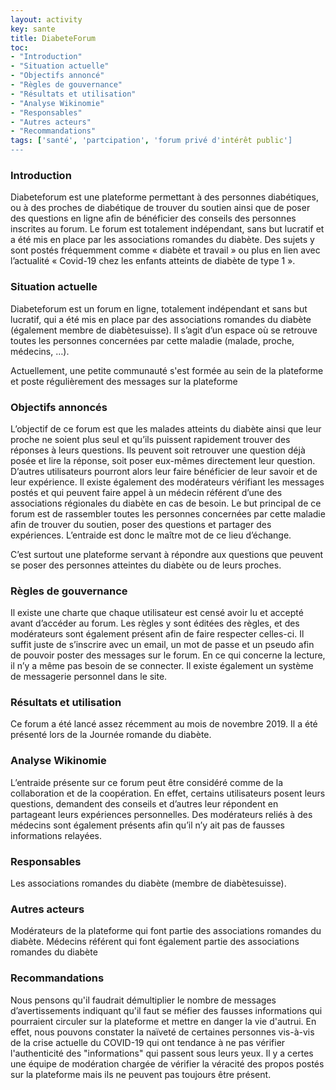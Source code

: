 ```yaml
---
layout: activity
key: sante
title: DiabeteForum
toc:
- "Introduction"
- "Situation actuelle"
- "Objectifs annoncé"
- "Règles de gouvernance"
- "Résultats et utilisation"
- "Analyse Wikinomie"
- "Responsables"
- "Autres acteurs"
- "Recommandations"
tags: ['santé', 'partcipation', 'forum privé d'intérêt public']
---
```


### Introduction

Diabeteforum est une plateforme permettant à des personnes diabétiques, ou à des proches de diabétique de trouver du soutien ainsi que de poser des questions en ligne afin de bénéficier des conseils des personnes inscrites au forum. Le forum est totalement indépendant, sans but lucratif et a été mis en place par les associations romandes du diabète. Des sujets y sont postés fréquemment comme « diabète et travail » ou plus en lien avec l’actualité « Covid-19 chez les enfants atteints de diabète de type 1 ».


### Situation actuelle

Diabeteforum est un forum en ligne, totalement indépendant et sans but lucratif, qui a été mis en place par des associations romandes du diabète (également membre de diabètesuisse). Il s’agit d’un espace où se retrouve toutes les personnes concernées par cette maladie (malade, proche, médecins, …). 

Actuellement, une petite communauté s'est formée au sein de la plateforme et poste régulièrement des messages sur la plateforme

### Objectifs annoncés

L’objectif de ce forum est que les malades atteints du diabète ainsi que leur proche ne soient plus seul et qu’ils puissent rapidement trouver des réponses à leurs questions. Ils peuvent soit retrouver une question déjà posée et lire la réponse, soit poser eux-mêmes directement leur question. D’autres utilisateurs pourront alors leur faire bénéficier de leur savoir et de leur expérience. Il existe également des modérateurs vérifiant les messages postés et qui peuvent faire appel à un médecin référent d’une des associations régionales du diabète en cas de besoin. Le but principal de ce forum est de rassembler toutes les personnes concernées par cette maladie afin de trouver du soutien, poser des questions et partager des expériences. L’entraide est donc le maître mot de ce lieu d’échange.

C’est surtout une plateforme servant à répondre aux questions que peuvent se poser des personnes atteintes du diabète ou de leurs proches.

### Règles de gouvernance

Il existe une charte que chaque utilisateur est censé avoir lu et accepté avant d’accéder au forum. Les règles y sont éditées des règles, et des modérateurs sont également présent afin de faire respecter celles-ci. Il suffit juste de s’inscrire avec un email, un mot de passe et un pseudo afin de pouvoir poster des messages sur le forum. En ce qui concerne la lecture, il n’y a même pas besoin de se connecter. Il existe également un système de messagerie personnel dans le site.

### Résultats et utilisation

Ce forum a été lancé assez récemment au mois de novembre 2019. Il a été présenté lors de la Journée romande du diabète.

### Analyse Wikinomie

L’entraide présente sur ce forum peut être considéré comme de la collaboration et de la coopération. En effet, certains utilisateurs posent leurs questions, demandent des conseils et d’autres leur répondent en partageant leurs expériences personnelles. Des modérateurs reliés à des médecins sont également présents afin qu’il n’y ait pas de fausses informations relayées. 

### Responsables

Les associations romandes du diabète (membre de diabètesuisse).

### Autres acteurs

Modérateurs de la plateforme qui font partie des associations romandes du diabète. 
Médecins référent qui font également partie des associations romandes du diabète

### Recommandations

Nous pensons qu'il faudrait démultiplier le nombre de messages d’avertissements indiquant qu'il faut se méfier des fausses informations 
qui pourraient circuler sur la plateforme et mettre en danger la vie d'autrui. En effet, nous pouvons constater la naïveté de certaines
personnes vis-à-vis de la crise actuelle du COVID-19 qui ont tendance à ne pas vérifier l'authenticité des "informations" 
qui passent sous leurs yeux. Il y a certes une équipe de modération chargée de vérifier la véracité des propos postés sur la plateforme 
mais ils ne peuvent pas toujours être présent. 